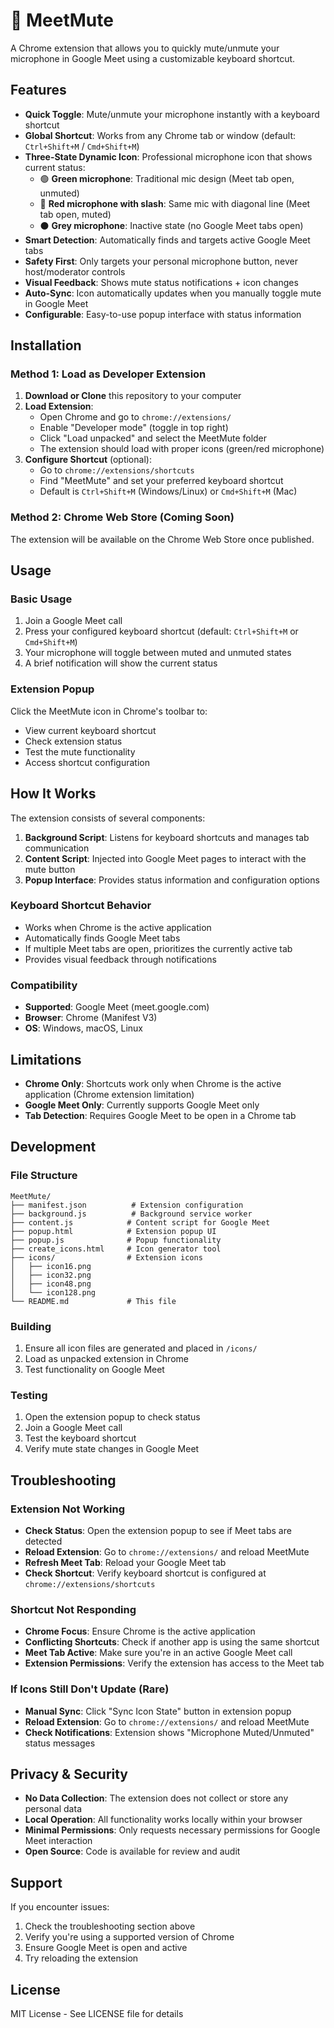 # 🎤 MeetMute

A Chrome extension that allows you to quickly mute/unmute your microphone in Google Meet using a customizable keyboard shortcut.

## Features

- **Quick Toggle**: Mute/unmute your microphone instantly with a keyboard shortcut
- **Global Shortcut**: Works from any Chrome tab or window (default: `Ctrl+Shift+M` / `Cmd+Shift+M`)
- **Three-State Dynamic Icon**: Professional microphone icon that shows current status:
  - 🟢 **Green microphone**: Traditional mic design (Meet tab open, unmuted)
  - 🔴 **Red microphone with slash**: Same mic with diagonal line (Meet tab open, muted)
  - ⚫ **Grey microphone**: Inactive state (no Google Meet tabs open)
- **Smart Detection**: Automatically finds and targets active Google Meet tabs
- **Safety First**: Only targets your personal microphone button, never host/moderator controls
- **Visual Feedback**: Shows mute status notifications + icon changes
- **Auto-Sync**: Icon automatically updates when you manually toggle mute in Google Meet
- **Configurable**: Easy-to-use popup interface with status information

## Installation

### Method 1: Load as Developer Extension

1. **Download or Clone** this repository to your computer
2. **Load Extension**:
   - Open Chrome and go to `chrome://extensions/`
   - Enable "Developer mode" (toggle in top right)
   - Click "Load unpacked" and select the MeetMute folder
   - The extension should load with proper icons (green/red microphone)
3. **Configure Shortcut** (optional):
   - Go to `chrome://extensions/shortcuts`
   - Find "MeetMute" and set your preferred keyboard shortcut
   - Default is `Ctrl+Shift+M` (Windows/Linux) or `Cmd+Shift+M` (Mac)

### Method 2: Chrome Web Store (Coming Soon)
The extension will be available on the Chrome Web Store once published.

## Usage

### Basic Usage
1. Join a Google Meet call
2. Press your configured keyboard shortcut (default: `Ctrl+Shift+M` or `Cmd+Shift+M`)
3. Your microphone will toggle between muted and unmuted states
4. A brief notification will show the current status

### Extension Popup
Click the MeetMute icon in Chrome's toolbar to:
- View current keyboard shortcut
- Check extension status
- Test the mute functionality
- Access shortcut configuration

## How It Works

The extension consists of several components:

1. **Background Script**: Listens for keyboard shortcuts and manages tab communication
2. **Content Script**: Injected into Google Meet pages to interact with the mute button
3. **Popup Interface**: Provides status information and configuration options

### Keyboard Shortcut Behavior
- Works when Chrome is the active application
- Automatically finds Google Meet tabs
- If multiple Meet tabs are open, prioritizes the currently active tab
- Provides visual feedback through notifications

### Compatibility
- **Supported**: Google Meet (meet.google.com)
- **Browser**: Chrome (Manifest V3)
- **OS**: Windows, macOS, Linux

## Limitations

- **Chrome Only**: Shortcuts work only when Chrome is the active application (Chrome extension limitation)
- **Google Meet Only**: Currently supports Google Meet only
- **Tab Detection**: Requires Google Meet to be open in a Chrome tab

## Development

### File Structure
```
MeetMute/
├── manifest.json          # Extension configuration
├── background.js          # Background service worker
├── content.js            # Content script for Google Meet
├── popup.html            # Extension popup UI
├── popup.js              # Popup functionality
├── create_icons.html     # Icon generator tool
├── icons/                # Extension icons
│   ├── icon16.png
│   ├── icon32.png
│   ├── icon48.png
│   └── icon128.png
└── README.md             # This file
```

### Building
1. Ensure all icon files are generated and placed in `/icons/`
2. Load as unpacked extension in Chrome
3. Test functionality on Google Meet

### Testing
1. Open the extension popup to check status
2. Join a Google Meet call
3. Test the keyboard shortcut
4. Verify mute state changes in Google Meet

## Troubleshooting

### Extension Not Working
- **Check Status**: Open the extension popup to see if Meet tabs are detected
- **Reload Extension**: Go to `chrome://extensions/` and reload MeetMute
- **Refresh Meet Tab**: Reload your Google Meet tab
- **Check Shortcut**: Verify keyboard shortcut is configured at `chrome://extensions/shortcuts`

### Shortcut Not Responding
- **Chrome Focus**: Ensure Chrome is the active application
- **Conflicting Shortcuts**: Check if another app is using the same shortcut
- **Meet Tab Active**: Make sure you're in an active Google Meet call
- **Extension Permissions**: Verify the extension has access to the Meet tab

### If Icons Still Don't Update (Rare)
- **Manual Sync**: Click "Sync Icon State" button in extension popup
- **Reload Extension**: Go to `chrome://extensions/` and reload MeetMute
- **Check Notifications**: Extension shows "Microphone Muted/Unmuted" status messages

## Privacy & Security

- **No Data Collection**: The extension does not collect or store any personal data
- **Local Operation**: All functionality works locally within your browser
- **Minimal Permissions**: Only requests necessary permissions for Google Meet interaction
- **Open Source**: Code is available for review and audit

## Support

If you encounter issues:
1. Check the troubleshooting section above
2. Verify you're using a supported version of Chrome
3. Ensure Google Meet is open and active
4. Try reloading the extension

## License

MIT License - See LICENSE file for details